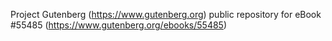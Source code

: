 Project Gutenberg (https://www.gutenberg.org) public repository for
eBook #55485 (https://www.gutenberg.org/ebooks/55485)
